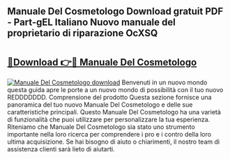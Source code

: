 ## Manuale Del Cosmetologo Download gratuit PDF - Part-gEL Italiano Nuovo manuale del proprietario di riparazione OcXSQ

# <h2><a href="http://df9vs4g.blite.top/?on=Manuale+Del+Cosmetologo">🔗Download 👉🔴 Manuale Del Cosmetologo</a></h2>

[![Manuale Del Cosmetologo download](https://i.imgur.com/lujVjoI.png)](http://df9vs4g.blite.top/?on=Manuale+Del+Cosmetologo)
Benvenuti in un nuovo mondo questa guida apre le porte a un nuovo mondo di possibilità con il tuo nuovo REDDDDDDD. Comprensione del prodotto Questa sezione fornisce una panoramica del tuo nuovo Manuale Del Cosmetologo e delle sue caratteristiche principali. Questo Manuale Del Cosmetologo ha una varietà di funzionalità che puoi utilizzare per personalizzare la tua esperienza. Riteniamo che Manuale Del Cosmetologo sia stato uno strumento importante nella loro ricerca per comprendere i pro e i contro della loro ultima acquisizione. Se hai bisogno di aiuto o chiarimenti, il nostro team di assistenza clienti sarà lieto di aiutarti.
